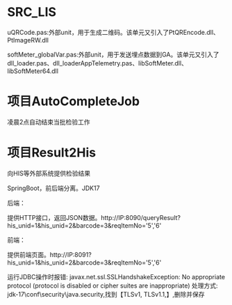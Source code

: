 # SRC_LIS
uQRCode.pas:外部unit，用于生成二维码。该单元又引入了PtQREncode.dll、PtImageRW.dll  

softMeter_globalVar.pas:外部unit，用于发送埋点数据到GA。该单元又引入了dll_loader.pas、dll_loaderAppTelemetry.pas、libSoftMeter.dll、libSoftMeter64.dll

# 项目AutoCompleteJob 
凌晨2点自动结束当批检验工作

# 项目Result2His 
向HIS等外部系统提供检验结果 

SpringBoot，前后端分离。JDK17 

后端： 

提供HTTP接口，返回JSON数据。http://IP:8090/queryResult?his_unid=1&his_unid=2&barcode=3&reqItemNo='5','6' 

前端： 

提供前端页面。http://IP:8091?his_unid=1&his_unid=2&barcode=3&reqItemNo='5','6' 

运行JDBC操作时报错:
javax.net.ssl.SSLHandshakeException: No appropriate protocol (protocol is disabled or cipher suites are inappropriate)
处理方式:
jdk-17\conf\security\java.security,找到【TLSv1, TLSv1.1,】,删除并保存
